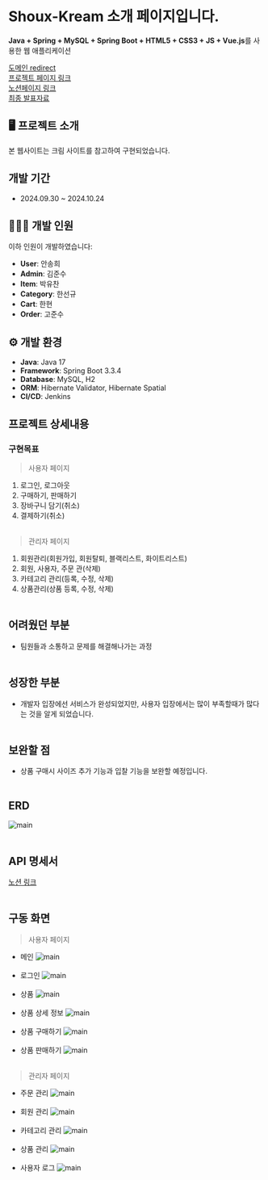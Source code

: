 # Shoux-Kream 소개 페이지입니다.
**Java + Spring + MySQL + Spring Boot + HTML5 + CSS3 + JS + Vue.js**를 사용한 웹 애플리케이션

[도메인 redirect](shouxkream.kro.kr) <br>
[프로젝트 페이지 링크](https://jrqggzccfxaqcbkg.tunnel-pt.elice.io/swagger-ui/index.html)<br>
[노션페이지 링크](https://www.notion.so/elice-track/994412a5eb0b49148d746c793e44d390?pvs=4) <br>
[최종 발표자료](https://www.notion.so/elice-track/994412a5eb0b49148d746c793e44d390?pvs=4#2760889736954aabb1f2df94f5a87c79)<br>

## 🖥️ 프로젝트 소개 ##
본 웹사이트는 크림 사이트를 참고하여 구현되었습니다.

## 개발 기간 ##
- 2024.09.30 ~ 2024.10.24

## 🧑‍🤝‍🧑 개발 인원 ##
이하 인원이 개발하였습니다:

- **User**: 안송희
- **Admin**: 김준수
- **Item**: 박유찬
- **Category**: 한선규
- **Cart**: 한현
- **Order**: 고준수

## ⚙️ 개발 환경 ##
- **Java**: Java 17
- **Framework**: Spring Boot 3.3.4
- **Database**: MySQL, H2
- **ORM**: Hibernate Validator, Hibernate Spatial
- **CI/CD**: Jenkins

## <b>프로젝트 상세내용</b> ##
### <b>구현목표</b> ###
> 사용자 페이지
1. 로그인, 로그아웃
2. 구매하기, 판매하기
3. 장바구니 담기(취소)
4. 결제하기(취소)
<br/><br/>
>관리자 페이지
1. 회원관리(회원가입, 회원탈퇴, 블랙리스트, 화이트리스트)
2. 회원, 사용자, 주문 관(삭제)
3. 카테고리 관리(등록, 수정, 삭제)
4. 상품관리(상품 등록, 수정, 삭제)
<br/><br/>
## <b> 어려웠던 부분 </b> ##
- 팀원들과 소통하고 문제를 해결해나가는 과정
<br/><br/>

## <b> 성장한 부분 </b> ##
- 개발자 입장에선 서비스가 완성되었지만, 사용자 입장에서는 많이 부족할때가 많다는 것을 알게 되었습니다.
<br/><br/>

## <b> 보완할 점 </b> ##
- 상품 구매시 사이즈 추가 기능과 입찰 기능을 보완할 예정입니다.
<br/><br/>
## <b> ERD </b> ##
![main](src/main/resources/static/img/readmeimg/shoux_kream_erd.png)
<br/><br/>
## <b> API 명세서 </b> ##
[노션 링크](https://www.notion.so/elice-track/f99236941dc24e8f85bb14831953d1cd?v=1282bb98425781e79d80000c019e3c32)
<br/><br/>
## <b>구동 화면</b> ##
> 사용자 페이지
* 메인
![main](src/main/resources/static/img/readmeimg/main.png)
<br/><br/>
* 로그인
![main](src/main/resources/static/img/readmeimg/login.png)
<br/><br/>
* 상품
![main](src/main/resources/static/img/readmeimg/item.png)
<br/><br/>
* 상품 상세 정보
![main](src/main/resources/static/img/readmeimg/item-information.png)
<br/><br/>
* 상품 구매하기
![main](src/main/resources/static/img/readmeimg/purchase.png)
<br/><br/>
* 상품 판매하기
![main](src/main/resources/static/img/readmeimg/sale.png)
<br/><br/>

> 관리자 페이지
* 주문 관리
![main](src/main/resources/static/img/readmeimg/order-management.png)
<br/><br/>
* 회원 관리
![main](src/main/resources/static/img/readmeimg/user-management.png)
<br/><br/>
* 카테고리 관리
![main](src/main/resources/static/img/readmeimg/category-management.png)
<br/><br/>
* 상품 관리
![main](src/main/resources/static/img/readmeimg/item-management.png)
<br/><br/>
* 사용자 로그
![main](src/main/resources/static/img/readmeimg/user-log.png)
<br/><br/>
